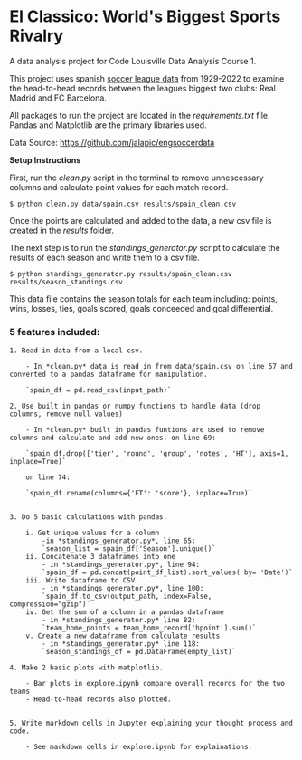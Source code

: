 # El Classico: World's Biggest Sports Rivalry

A data analysis project for Code Louisville Data Analysis Course 1.

This project uses spanish [soccer league data](https://github.com/jalapic/engsoccerdata) from 1929-2022 to examine the head-to-head records between the leagues biggest two clubs: Real Madrid and FC Barcelona.

All packages to run the project are located in the *requirements.txt* file. Pandas and Matplotlib are the primary libraries used.

Data Source: https://github.com/jalapic/engsoccerdata


**Setup Instructions**


First, run the *clean.py* script in the terminal to remove unnescessary columns and calculate point values for each match record.

`$ python clean.py data/spain.csv results/spain_clean.csv`

 Once the points are calculated and added to the data, a new csv file is created in the *results* folder.

The next step is to run the *standings_generator.py* script to calculate the results of each season and write them to a csv file.

`$ python standings_generator.py results/spain_clean.csv results/season_standings.csv`

This data file contains the season totals for each team including: points, wins, losses, ties, goals scored, goals conceeded and goal differential.

### 5 features included:
    
    1. Read in data from a local csv.
        
        - In *clean.py* data is read in from data/spain.csv on line 57 and converted to a pandas dataframe for manipulation.
        
        `spain_df = pd.read_csv(input_path)`

    2. Use built in pandas or numpy functions to handle data (drop columns, remove null values)
        
        - In *clean.py* built in pandas funtions are used to remove columns and calculate and add new ones. on line 69:

        `spain_df.drop(['tier', 'round', 'group', 'notes', 'HT'], axis=1, inplace=True)`

        on line 74:

        `spain_df.rename(columns={'FT': 'score'}, inplace=True)`


    3. Do 5 basic calculations with pandas.
        
        i. Get unique values for a column
            -in *standings_generator.py*, line 65:
            `season_list = spain_df['Season'].unique()` 
        ii. Concatenate 3 dataframes into one
            - in *standings_generator.py*, line 94:
            `spain_df = pd.concat(point_df_list).sort_values( by= 'Date')`
        iii. Write dataframe to CSV
            - in *standings_generator.py*, line 100:
            `spain_df.to_csv(output_path, index=False, compression="gzip")`
        iv. Get the sum of a column in a pandas dataframe
            - in *standings_generator.py* line 82:
            `team_home_points = team_home_record['hpoint'].sum()`
        v. Create a new dataframe from calculate results
            - in *standings_generator.py* line 118:
            `season_standings_df = pd.DataFrame(empty_list)`

    4. Make 2 basic plots with matplotlib.
        
        - Bar plots in explore.ipynb compare overall records for the two teams
        - Head-to-head records also plotted.


    5. Write markdown cells in Jupyter explaining your thought process and code.
        
        - See markdown cells in explore.ipynb for explainations.
        